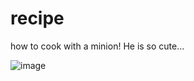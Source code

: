 # recipe

how to cook with a minion! He is so cute...

![image](http://mein-neues-blog.de/wp-content/uploads/2013/07/miniux.jpg)

